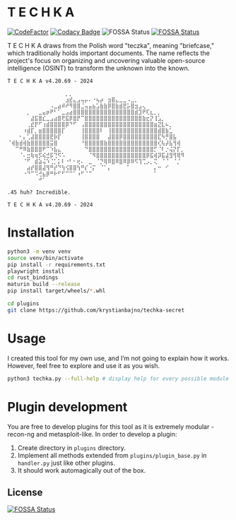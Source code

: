 # T E C H K A
[![CodeFactor](https://www.codefactor.io/repository/github/krystianbajno/techka/badge)](https://www.codefactor.io/repository/github/krystianbajno/techka)
[![Codacy Badge](https://app.codacy.com/project/badge/Grade/282b115765ec479f91259778c0eccdc7)](https://app.codacy.com/gh/krystianbajno/teczunia/dashboard?utm_source=gh&utm_medium=referral&utm_content=&utm_campaign=Badge_grade)
![FOSSA Status](https://app.fossa.com/api/projects/git%2Bgithub.com%2Fkrystianbajno%2Ftechka.svg?type=shield&issueType=security)
[![FOSSA Status](https://app.fossa.com/api/projects/git%2Bgithub.com%2Fkrystianbajno%2Ftechka.svg?type=shield)](https://app.fossa.com/projects/git%2Bgithub.com%2Fkrystianbajno%2Ftechka?ref=badge_shield)

T E C H K A draws from the Polish word "teczka", meaning "briefcase," which traditionally holds important documents. The name reflects the project's focus on organizing and uncovering valuable open-source intelligence (OSINT) to transform the unknown into the known.
 
```
T E C H K A v4.20.69 - 2024

⠀⠀⠀⠀⠀⠀⠀⠀⠀⠀⠀⠀⠀⠀⠀⡀⡀⠀⠀⠀⠀⠀⠀⠀⠀⠀⠀⠀⠀⠀⠀⠀⠀⠀⠀⠀⠀⠀⠀⠀⠀⠀⠀⠀⠀⠀
⠀⠀⠀⠀⠀⠀⠀⠀⠀⠀⠀⠀⠀⠀⠀⣰⣞⣄⣠⢤⡤⠄⠐⢦⡴⠀⣲⣿⣄⣀⣀⠠⣀⡀⠀⠀⠀⠀⠀⠀⠀⠀⠀⠀⠀⠀
⠀⠀⠀⠀⠀⠀⠀⠀⠀⠀⠀⠠⣀⣴⠾⠞⠻⣿⣿⣈⢤⣤⣦⣡⣷⣷⡿⣿⣷⣾⣟⡥⣿⣲⣠⢄⠀⠀⠀⠀⠀⠀⠀⠀⠀⠀
⠀⠀⠀⠀⠀⡀⠀⠀⣀⣤⡶⠟⠃⠁⣀⣠⣴⣿⣿⣿⣿⣿⣿⣿⣿⣿⣿⣿⣿⣿⣿⣿⣿⣾⣹⠟⢏⣆⡀⡀⠀⠀⠀⠀⠀⠀
⠀⠀⠀⠀⠀⠀⣼⣯⣿⣎⣀⣠⣴⣿⢟⣯⡿⣿⡟⠉⣿⣿⣿⣿⣿⣿⣿⣿⣿⣿⣿⣿⣿⣿⣿⣷⣖⡝⢸⣡⡀⠀⠀⠀⠀⠀
⠀⠀⠀⠀⠀⢀⣞⡟⠋⢰⣾⣿⣿⣿⣿⡿⠙⠋⠀⢠⣿⣿⣿⣿⣿⣿⣿⣿⣿⣿⣿⣿⣿⣿⣿⣿⣿⣿⣶⣝⣇⠦⡀⠀⠀⠀
⠀⠀⠀⠀⠰⣾⡏⡀⣶⣿⣿⣿⣿⣿⡏⠀⠀⠀⠀⢸⣿⣿⣿⣿⠇⠀⢸⣿⣿⣿⣿⣿⣿⣿⣿⣿⣿⣿⣿⣾⣿⣷⣁⠀⠀⠀
⠀⠀⠀⠂⡄⢁⣼⣿⣿⣿⣿⣟⡷⡏⠀⠀⠀⠀⠀⢸⣿⣿⣿⣿⠀⠀⣼⣿⣿⡿⣿⣿⣿⣿⣿⣿⣿⣿⣿⣏⠳⡛⣿⣧⠀⠀
⠈⢾⣷⣾⢾⣷⣿⣿⣿⣿⣿⣭⣿⠀⠀⠀⠀⠀⠀⠘⣿⣿⣿⣿⣿⣷⣿⣿⣿⣿⣿⣿⣿⣿⣿⣿⣿⣿⣿⢎⢧⡼⣧⢻⢾⠀
⠀⠀⠉⠛⠿⣷⣿⣿⣿⠟⠉⠱⣧⣄⠀⠀⠀⠀⠀⠀⠙⣿⣿⣿⣿⣿⣿⣿⣿⣿⣿⣿⣿⣿⣿⣿⣿⣿⡋⠈⠇⡐⢬⡝⡏⡀
⠀⠀⠀⠈⠄⣒⢷⢶⡫⢮⣚⡯⢙⠫⠡⠀⠀⠀⠀⠀⠀⠈⠻⣿⣿⣿⣿⣿⣿⣿⣿⣿⣿⣿⣿⣿⡿⣯⢾⡽⣯⣼⣻⢻⢿⠻
⠀⠀⠀⠀⠈⠋⠀⣾⣵⢬⠱⢈⡁⡅⠇⠐⠃⠂⢖⠄⠀⣀⠀⠈⡙⢿⠿⣿⠿⣿⠿⡿⠿⠫⢹⢉⡠⡀⢍⠀⠈⠈⠀⠈⡈⠀
⠀⠀⠀⠀⠀⣴⡞⣿⣿⣼⢻⠛⡞⠙⢳⢪⣿⣿⢳⠛⡎⠐⡍⠀⠈⠁⡄⠀⠀⠀⠀⠁⠀⠀⠀⠀⠀⠀⡄⠒⠀⠊⠀⠀⠀⠀
⠀⠀⠀⠀⠐⠙⠉⠩⢚⣦⡿⠛⠗⠋⠋⠉⠉⠁⠰⠋⠈⠉⠀⠀⠀⠀⠀⠀⠀⠀⠀⠀⠀⠀⠀⠀⠀⠀⠁⠀⠀⠀⠀⠀⠀⠀
⠀⠀⠀⠀⠀⠀⠀⠀⠚⠁⠀⠀⠀⠀⠀⠀⠀⠀⠀⠀⠀⠀⠀⠀⠀⠀⠀⠀⠀⠀⠀⠀⠀⠀⠀⠀⠀⠀⠀⠀⠀⠀⠀⠀⠀⠀

.45 huh? Incredible.

T E C H K A v4.20.69 - 2024
```

# Installation

```bash
python3 -m venv venv
source venv/bin/activate
pip install -r requirements.txt
playwright install
cd rust_bindings
maturin build --release
pip install target/wheels/*.whl

cd plugins
git clone https://github.com/krystianbajno/techka-secret
```

# Usage
I created this tool for my own use, and I’m not going to explain how it works. However, feel free to explore and use it as you wish.
```bash
python3 techka.py --full-help # display help for every possible module
```

# Plugin development
You are free to develop plugins for this tool as it is extremely modular - recon-ng and metasploit-like. In order to develop a plugin:

1. Create directory in `plugins` directory.
2. Implement all methods extended from `plugins/plugin_base.py` in `handler.py` just like other plugins.
3. It should work automagically out of the box.

## License
[![FOSSA Status](https://app.fossa.com/api/projects/git%2Bgithub.com%2Fkrystianbajno%2Ftechka.svg?type=large)](https://app.fossa.com/projects/git%2Bgithub.com%2Fkrystianbajno%2Ftechka?ref=badge_large)

